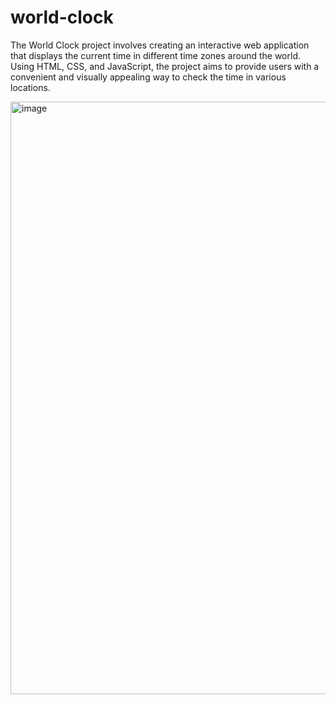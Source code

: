 # world-clock
The World Clock project involves creating an interactive web application that displays the current time in different time zones around the world. Using HTML, CSS, and JavaScript, the project aims to provide users with a convenient and visually appealing way to check the time in various locations.

<img width="948" alt="image" src="https://github.com/code-guy-ashish/world-clock/assets/60579703/986d20aa-5b7d-458c-861f-fe53cbb37359">
